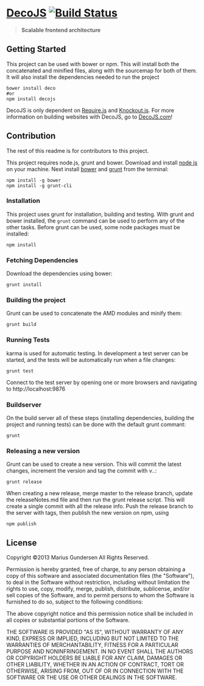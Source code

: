 # [DecoJS](http://decojs.com) [![Build Status](https://travis-ci.org/decojs/DecoJS.svg?branch=release)](https://travis-ci.org/decojs/DecoJS)

> **Scalable frontend architecture**

## Getting Started

This project can be used with bower or npm. This will install both the concatenated and minified files, along with the sourcemap for both of them. It will also install the dependencies needed to run the project

```shell
bower install deco
#or
npm install decojs
```

DecoJS is only dependent on [Require.js](http://requirejs.org) and [Knockout.js](http://knockoutjs.com). For more information on building websites with DecoJS, go to [DecoJS.com](http://decojs.com)!


## Contribution

The rest of this readme is for contributors to this project.

This project requires node.js, grunt and bower. Download and install [node js](http://www.nodejs.org) on your machine. Next install [bower](https://github.com/bower/bower) and [grunt](http://gruntjs.com) from the terminal: 

```shell
npm install -g bower
npm install -g grunt-cli
```

### Installation

This project uses grunt for installation, building and testing. With grunt and bower installed, the `grunt` command can be used to perform any of the other tasks. Before grunt can be used, some node packages must be installed:


```shell
npm install
```


### Fetching Dependencies

Download the dependencies using bower:

```shell
grunt install
```

### Building the project

Grunt can be used to concatenate the AMD modules and minify them:

```shell
grunt build
```

### Running Tests

karma is used for automatic testing. In development a test server can be started, and the tests will be automatically run when a file changes:

```shell
grunt test
```

Connect to the test server by opening one or more browsers and navigating to http://localhost:9876

### Buildserver

On the build server all of these steps (installing dependencies, building the project and running tests) can be done with the default grunt commant:


```shell
grunt
```

### Releasing a new version

Grunt can be used to create a new version. This will commit the latest changes, increment the version and tag the commit with v<MAJOR>.<MINOR>.<PATCH>:

```shell
grunt release
```

When creating a new release, merge master to the release branch, update the releaseNotes.md file and then run the grunt release script. This will create a single commit with all the release info. Push the release branch to the server with tags, then publish the new version on npm, using

```shell
npm publish
```


## License

Copyright ©2013 Marius Gundersen All Rights Reserved.

Permission is hereby granted, free of charge, to any person obtaining a copy of this software and associated documentation files (the "Software"), to deal in the Software without restriction, including without limitation the rights to use, copy, modify, merge, publish, distribute, sublicense, and/or sell copies of the Software, and to permit persons to whom the Software is furnished to do so, subject to the following conditions:

The above copyright notice and this permission notice shall be included in all copies or substantial portions of the Software.

THE SOFTWARE IS PROVIDED "AS IS", WITHOUT WARRANTY OF ANY KIND, EXPRESS OR IMPLIED, INCLUDING BUT NOT LIMITED TO THE WARRANTIES OF MERCHANTABILITY, FITNESS FOR A PARTICULAR PURPOSE AND NONINFRINGEMENT. IN NO EVENT SHALL THE AUTHORS OR COPYRIGHT HOLDERS BE LIABLE FOR ANY CLAIM, DAMAGES OR OTHER LIABILITY, WHETHER IN AN ACTION OF CONTRACT, TORT OR OTHERWISE, ARISING FROM, OUT OF OR IN CONNECTION WITH THE SOFTWARE OR THE USE OR OTHER DEALINGS IN THE SOFTWARE.